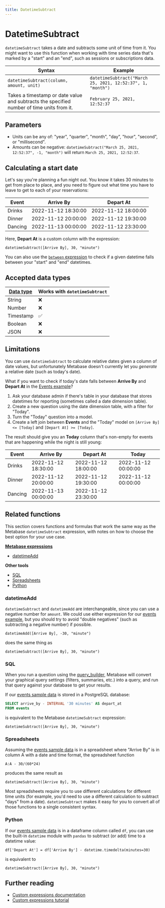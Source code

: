 ```yaml
---
title: DatetimeSubtract
---
```


# DatetimeSubtract

`datetimeSubtract` takes a date and subtracts some unit of time from it. You might want to use this function when working with time series data that's marked by a "start" and an "end", such as sessions or subscriptions data.

| Syntax                                                                                    | Example                                                   |
|-------------------------------------------------------------------------------------------|-----------------------------------------------------------|
| `datetimeSubtract(column, amount, unit)`                                                  | `datetimeSubtract("March 25, 2021, 12:52:37", 1, "month")`|
| Takes a timestamp or date value and subtracts the specified number of time units from it. | `February 25, 2021, 12:52:37`                             |

## Parameters

- Units can be any of: "year", "quarter", "month", "day", "hour", "second", or "millisecond".
- Amounts can be negative: `datetimeSubtract("March 25, 2021, 12:52:37", -1, "month")` will return `March 25, 2021, 12:52:37`.

## Calculating a start date

Let's say you're planning a fun night out. You know it takes 30 minutes to get from place to place, and you need to figure out what time you have to leave to get to each of your reservations:

| Event   | Arrive By           | Depart At           |
|---------|---------------------|---------------------|
| Drinks  | 2022-11-12 18:30:00 | 2022-11-12 18:00:00 |
| Dinner  | 2022-11-12 20:00:00 | 2022-11-12 19:30:00 |
| Dancing | 2022-11-13 00:00:00 | 2022-11-12 23:30:00 |

Here, **Depart At** is a custom column with the expression:

```
datetimeSubtract([Arrive By], 30, "minute")
```

You can also use the [`between` expression](../expressions-list.md#between) to check if a given datetime falls between your "start" and "end" datetimes. 

## Accepted data types

| [Data type](https://www.metabase.com/learn/databases/data-types-overview#examples-of-data-types) | Works with `datetimeSubtract`  |
| ----------------------- | -------------------- |
| String                  | ❌                   |
| Number                  | ❌                   |
| Timestamp               | ✅                   |
| Boolean                 | ❌                   |
| JSON                    | ❌                   |

## Limitations

You can use `datetimeSubtract` to calculate relative dates given a column of date values, but unfortunately Metabase doesn't currently let you _generate_ a relative date (such as today's date).

What if you want to check if today's date falls between **Arrive By** and **Depart At** in the [Events example](#calculating-a-start-date)?

1. Ask your database admin if there's table in your database that stores datetimes for reporting (sometimes called a date dimension table).
2. Create a new question using the date dimension table, with a filter for "Today".
3. Turn the "Today" question into a model.
4. Create a left join between **Events** and the "Today" model on `[Arrive By] <= [Today]` and `[Depart At] >= [Today]`.

The result should give you an **Today** column that's non-empty for events that are happening while the night is still young:

| Event   | Arrive By           | Depart At           | Today               |
|---------|---------------------|---------------------|---------------------|
| Drinks  | 2022-11-12 18:30:00 | 2022-11-12 18:00:00 | 2022-11-12 00:00:00 |
| Dinner  | 2022-11-12 20:00:00 | 2022-11-12 19:30:00 | 2022-11-12 00:00:00 |
| Dancing | 2022-11-13 00:00:00 | 2022-11-12 23:30:00 |                     |

## Related functions

This section covers functions and formulas that work the same way as the Metabase `datetimeSubtract` expression, with notes on how to choose the best option for your use case.

**[Metabase expressions](../expressions-list.md)**

- [datetimeAdd](#datetimeadd)

**Other tools**

- [SQL](#sql)
- [Spreadsheets](#spreadsheets)
- [Python](#python)

### datetimeAdd

`datetimeSubtract` and `datetimeAdd` are interchangeable, since you can use a negative number for `amount`. We could use either expression for our [events example](#calculating-a-start-date), but you should try to avoid "double negatives" (such as subtracting a negative number) if possible.

```
datetimeAdd([Arrive By], -30, "minute")
```

does the same thing as

```
datetimeSubtract([Arrive By], 30, "minute")
```

### SQL

When you run a question using the [query_builder](https://www.metabase.com/glossary/query_builder), Metabase will convert your graphical query settings (filters, summaries, etc.) into a query, and run that query against your database to get your results.

If our [events sample data](#calculating-a-start-date) is stored in a PostgreSQL database:

```sql
SELECT arrive_by - INTERVAL '30 minutes' AS depart_at
FROM events
```

is equivalent to the Metabase `datetimeSubtract` expression:

```
datetimeSubtract([Arrive By], 30, "minute")
```

### Spreadsheets 

Assuming the [events sample data](#calculating-a-start-date) is in a spreadsheet where "Arrive By" is in column A with a date and time format, the spreadsheet function

```
A:A - 30/(60*24)
```

produces the same result as

```
datetimeSubtract([Arrive By], 30, "minute")
```

Most spreadsheets require you to use different calculations for different time units (for example, you'd need to use a different calculation to subtract "days" from a date). `datetimeSubtract` makes it easy for you to convert all of those functions to a single consistent syntax.

### Python

If our [events sample data](#calculating-a-start-date) is in a dataframe column called `df`, you can use the built-in `datetime` module with `pandas` to subtract (or add) time to a datetime value:

```
df['Depart At'] = df['Arrive By'] - datetime.timedelta(minutes=30)
```

is equivalent to

```
datetimeSubtract([Arrive By], 30, "minute")
```

## Further reading

- [Custom expressions documentation](../expressions.md)
- [Custom expressions tutorial](https://www.metabase.com/learn/questions/)